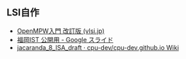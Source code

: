 
## LSI自作
- [OpenMPW入門 改訂版 (vlsi.jp)](https://vlsi.jp/OpenMPW.html)
- [福岡IST 公開用 - Google スライド](https://docs.google.com/presentation/d/1rkpSEsxGbYurqHZDW3vPpKmPjOWm5pDi7h8AhsjY_Go/edit#slide=id.p)
- [jacaranda_8_ISA_draft · cpu-dev/cpu-dev.github.io Wiki](https://github.com/cpu-dev/cpu-dev.github.io/wiki/jacaranda_8_ISA_draft)
